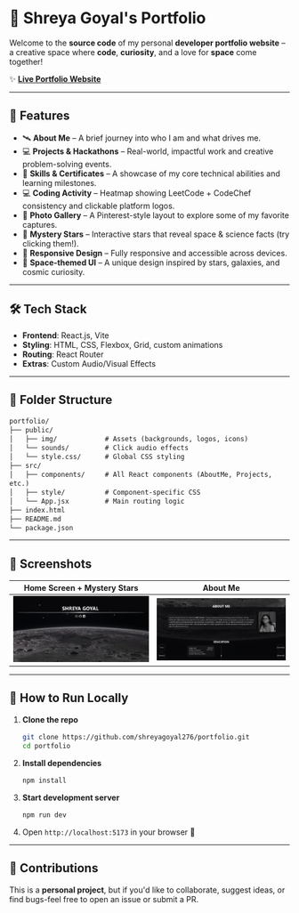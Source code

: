 # 🚀 Shreya Goyal's Portfolio

Welcome to the **source code** of my personal **developer portfolio website** – a creative space where **code**, **curiosity**, and a love for **space** come together!

✨ [**Live Portfolio Website**](https://shreygoyal.vercel.app/)

---

## 🌌 Features

- 🛰️ **About Me** – A brief journey into who I am and what drives me.
- 💻 **Projects & Hackathons** – Real-world, impactful work and creative problem-solving events.
- 🧠 **Skills & Certificates** – A showcase of my core technical abilities and learning milestones.
- 💻 **Coding Activity** – Heatmap showing LeetCode + CodeChef consistency and clickable platform logos.
- 📸 **Photo Gallery** – A Pinterest-style layout to explore some of my favorite captures.
- 🌠 **Mystery Stars** – Interactive stars that reveal space & science facts (try clicking them!).
- 🎯 **Responsive Design** – Fully responsive and accessible across devices.
- 🎨 **Space-themed UI** – A unique design inspired by stars, galaxies, and cosmic curiosity.

---

## 🛠️ Tech Stack

- **Frontend**: React.js, Vite  
- **Styling**: HTML, CSS, Flexbox, Grid, custom animations  
- **Routing**: React Router  
- **Extras**: Custom Audio/Visual Effects

---

## 📂 Folder Structure

    portfolio/
    ├── public/
    │   ├── img/            # Assets (backgrounds, logos, icons)
    │   └── sounds/         # Click audio effects
    │   └── style.css/      # Global CSS styling
    ├── src/
    │   ├── components/     # All React components (AboutMe, Projects, etc.)
    │   ├── style/          # Component-specific CSS
    │   └── App.jsx         # Main routing logic
    ├── index.html
    ├── README.md
    └── package.json

---

## 📸 Screenshots

| Home Screen + Mystery Stars          | About Me             |
| ------------------------------------ | ------------------------------------- |
| ![Home](https://github.com/shreyagoyal276/portfolio/blob/main/sample%20images/home%20screen.png) | ![About](https://github.com/shreyagoyal276/portfolio/blob/main/sample%20images/About%20me%20section.png) |

---

## 🚀 How to Run Locally

1. **Clone the repo**
   ```bash
   git clone https://github.com/shreyagoyal276/portfolio.git
   cd portfolio
   ```

2. **Install dependencies**
   ```bash
   npm install
   ```

3. **Start development server**
   ```bash
   npm run dev
   ```

4. Open `http://localhost:5173` in your browser 🚀

---

## 🌟 Contributions

This is a **personal project**, but if you'd like to collaborate, suggest ideas, or find bugs-feel free to open an issue or submit a PR.

